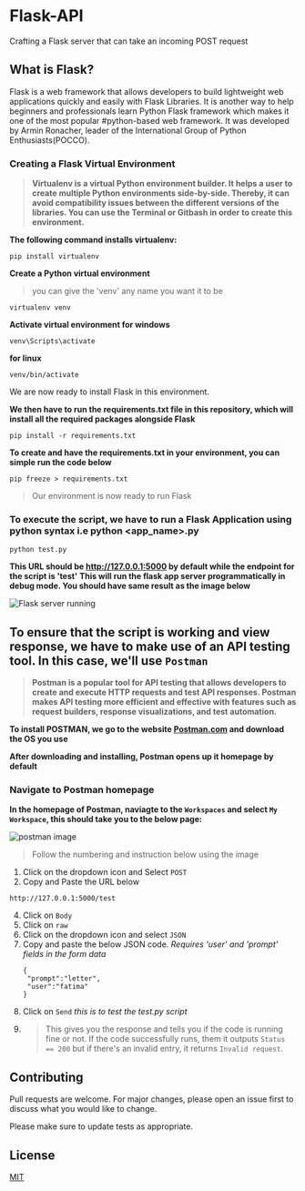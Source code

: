 # Flask-API
Crafting a Flask server that can take an incoming POST request

## What is Flask?
Flask is a web framework that allows developers to build lightweight web applications quickly and easily with Flask Libraries. It is another way to help beginners and professionals learn Python Flask framework which makes it one of the most popular #python-based web framework. It was developed by Armin Ronacher, leader of the International Group of Python Enthusiasts(POCCO).

### Creating a Flask Virtual Environment
> **Virtualenv is a virtual Python environment builder. It helps a user to create multiple Python environments side-by-side. Thereby, it can avoid compatibility issues between the different versions of the libraries.
You can use the Terminal or Gitbash in order to create this environment.**

**The following command installs virtualenv:**
  
  ```
pip install virtualenv
```
**Create a Python virtual environment**  
>you can give the 'venv' any name you want it to be
```
virtualenv venv
```
**Activate virtual environment for windows**
```
venv\Scripts\activate
```
**for linux** 
```
venv/bin/activate
```
We are now ready to install Flask in this environment.

**We then have to run the requirements.txt file in this repository, which will install all the required packages alongside Flask**
```
pip install -r requirements.txt
```
**To create and have the requirements.txt in your environment, you  can simple run the code below**
```
pip freeze > requirements.txt
```
>Our environment is now ready to run Flask


### To execute the script, we have to run a Flask Application using python syntax i.e python <app_name>.py
```
python test.py
```
**This URL should be http://127.0.0.1:5000 by default while the endpoint for the script is 'test'**
**This will run the flask app server programmatically in debug mode. You should have same result as the image below**

![Flask server running](https://github.com/S-Oluwapelumi/Flask-API/assets/125037312/263ee1cf-e03c-4b7c-9019-7fb8f4483dd6)


## To ensure that the script is working and view response, we have to make use of an API testing tool. In this case, we'll use `Postman`
>**Postman is a popular tool for API testing that allows developers to create and execute HTTP requests and test API responses. Postman makes API testing more efficient and effective with features such as request builders, response visualizations, and test automation.**

**To install POSTMAN, we go to the website [Postman.com](https://learning.postman.com/docs/getting-started/installation/installation-and-updates/) and download the OS you use**


**After downloading and installing, Postman opens up it homepage by default**

### Navigate to Postman homepage
**In the homepage of Postman, naviagte to the `Workspaces` and select `My Workspace`, this should take you to the below page:**

![postman image](https://github.com/S-Oluwapelumi/Flask-API/assets/125037312/50c1403f-540e-4a12-9363-93e39c9bab39)

>Follow the numbering and instruction below using the image
1. Click on the dropdown icon and Select `POST`
2. Copy and Paste the URL below
```
http://127.0.0.1:5000/test
```
4. Click on `Body`
5. Click on `raw`
6. Click on the dropdown icon and select `JSON`
7. Copy and paste the below JSON code. _Requires 'user' and 'prompt' fields in the form data_
   ```
   {
    "prompt":"letter",
    "user":"fatima"
   }
   ```
8. Click on `Send` _this is to test the test.py script_
9. >This gives you the response and tells you if the code is running fine or not. If the code successfully runs, them it outputs `Status == 200` but if there's an invalid entry, it returns `Invalid request`.

## Contributing

Pull requests are welcome. For major changes, please open an issue first
to discuss what you would like to change.

Please make sure to update tests as appropriate.

## License

[MIT](https://choosealicense.com/licenses/mit/)






  
 

